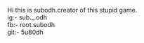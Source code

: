 Hi this is subodh.creator of this stupid game.
<br>
ig:- sub._.odh <br>
fb:- root.subodh <br>
git:- 5u80dh <br>
